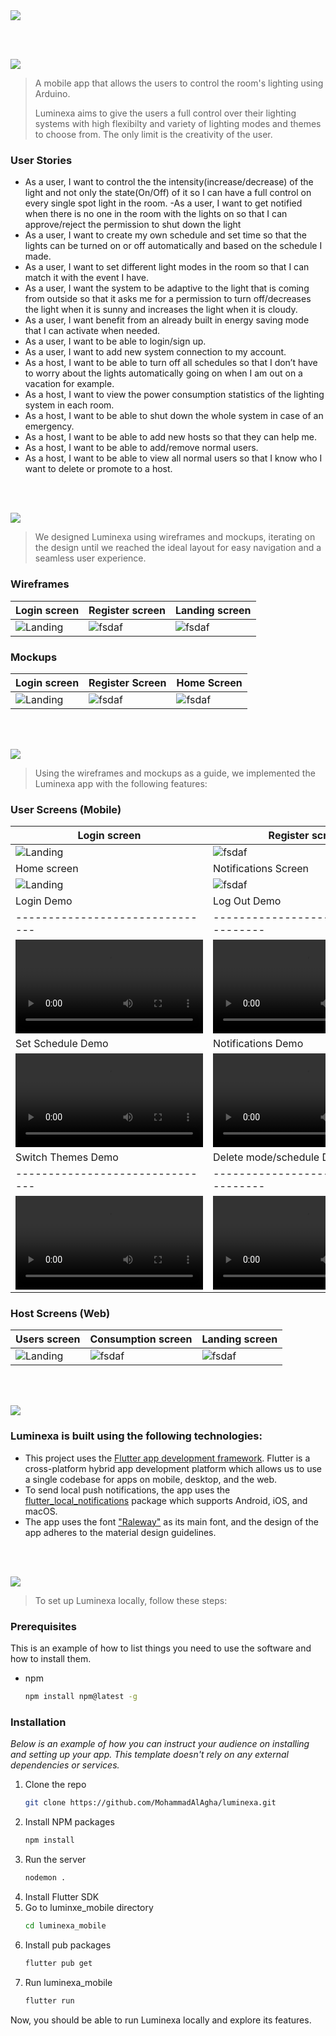 <img src="./readme/title1.svg"/>

<br><br>

<!-- project philosophy -->
<img src="./readme/title2.svg"/>

> A mobile app that allows the users to control the room's lighting using Arduino.
>
> Luminexa aims to give the users a full control over their lighting systems with high flexibilty and variety of lighting modes and themes to choose from. The only limit is the creativity of the user.

### User Stories

- As a user, I want to control the the intensity(increase/decrease) of the light and not only the state(On/Off) of it so I can have a full control on every single spot light in the room.
  -As a user, I want to get notified when there is no one in the room with the lights on so that I can approve/reject the permission to shut down the light
- As a user, I want to create my own schedule and set time so that the lights can be turned on or off automatically and based on the schedule I made.
- As a user, I want to set different light modes in the room so that I can match it with the event I have.
- As a user, I want the system to be adaptive to the light that is coming from outside so that it asks me for a permission to turn off/decreases the light when it is sunny and increases the light when it is cloudy.
- As a user, I want benefit from an already built in energy saving mode that I can activate when needed.
- As a user, I want to be able to login/sign up.
- As a user, I want to add new system connection to my account.
- As a host, I want to be able to turn off all schedules so that I don’t have to worry about the lights automatically going on when I am out on a vacation for example.
- As a host, I want to view the power consumption statistics of the lighting system in each room.
- As a host, I want to be able to shut down the whole system in case of an emergency.
- As a host, I want to be able to add new hosts so that they can help me.
- As a host, I want to be able to add/remove normal users.
- As a host, I want to be able to view all normal users so that I know who I want to delete or promote to a host.

<br><br>

<!-- Prototyping -->
<img src="./readme/title3.svg"/>

> We designed Luminexa using wireframes and mockups, iterating on the design until we reached the ideal layout for easy navigation and a seamless user experience.

### Wireframes

| Login screen                          | Register screen                     | Landing screen                    |
| ------------------------------------- | ----------------------------------- | --------------------------------- |
| ![Landing](./readme/SignIn_figma.png) | ![fsdaf](./readme/SignUp_Figma.png) | ![fsdaf](./readme/Home_Figma.png) |

### Mockups

| Login screen                                | Register Screen                           | Home Screen                             |
| ------------------------------------------- | ----------------------------------------- | --------------------------------------- |
| ![Landing](./readme/SignIn_figmaMockUp.png) | ![fsdaf](./readme/SignUp_FigmaMockUp.png) | ![fsdaf](./readme/Home_figmaMockUp.png) |

<br><br>

<!-- Implementation -->
<img src="./readme/title4.svg"/>

> Using the wireframes and mockups as a guide, we implemented the Luminexa app with the following features:

### User Screens (Mobile)

| Login screen                         | Register screen                      | Landing                        |
| ------------------------------------ | ------------------------------------ | ------------------------------ |
| ![Landing](./readme/Login.jpg)       | ![fsdaf](./readme/SignUp.jpg)        | ![fsdaf](./readme/home.jpg)    |
| Home screen                          | Notifications Screen                 | Weather Screen                 |
| ![Landing](./readme/System.jpg)      | ![fsdaf](./readme/Notifications.jpg) | ![fsdaf](./readme/Weather.jpg) |
| Login Demo                           | Log Out Demo                         | Set Mode Demo                  |
| -------------------------------      | ------------------------------------ | ------------------------------ |
| ![Landing](./readme/LogIn.mp4)       | ![fsdaf](./readme/LogOut.mp4)        | ![fsdaf](./readme/SetMode.mp4) |
| Set Schedule Demo                    | Notifications Demo                   | Edit Led Demo                  |
| ![Landing](./readme/SetSchedule.mp4) | ![fsdaf](./readme/Notification.mp4)  | ![fsdaf](./readme/EditLed.mp4) |
| Switch Themes Demo                   | Delete mode/schedule Demo            |
| -------------------------------      | ------------------------------------ |
| ![Landing](./readme/Theme.mp4)       | ![fsdaf](./readme/Delete.mp4)        |

### Host Screens (Web)

| Users screen                   | Consumption screen           | Landing screen                    |
| ------------------------------ | ---------------------------- | --------------------------------- |
| ![Landing](./readme/Users.jpg) | ![fsdaf](./readme/Graph.jpg) | ![fsdaf](./readme/SystemHost.jpg) |

<br><br>

<!-- Tech stack -->
<img src="./readme/title5.svg"/>

### Luminexa is built using the following technologies:

- This project uses the [Flutter app development framework](https://flutter.dev/). Flutter is a cross-platform hybrid app development platform which allows us to use a single codebase for apps on mobile, desktop, and the web.
- To send local push notifications, the app uses the [flutter_local_notifications](https://pub.dev/packages/flutter_local_notifications) package which supports Android, iOS, and macOS.
- The app uses the font ["Raleway"](https://fonts.google.com/specimen/Work+Sans) as its main font, and the design of the app adheres to the material design guidelines.

<br><br>

<!-- How to run -->
<img src="./readme/title6.svg"/>

> To set up Luminexa locally, follow these steps:

### Prerequisites

This is an example of how to list things you need to use the software and how to install them.

- npm
  ```sh
  npm install npm@latest -g
  ```

### Installation

_Below is an example of how you can instruct your audience on installing and setting up your app. This template doesn't rely on any external dependencies or services._

1. Clone the repo
   ```sh
   git clone https://github.com/MohammadAlAgha/luminexa.git
   ```
2. Install NPM packages
   ```sh
   npm install
   ```
3. Run the server
   ```sh
   nodemon .
   ```
4. Install Flutter SDK
5. Go to luminxe_mobile directory
   ```sh
   cd luminexa_mobile
   ```
6. Install pub packages
   ```sh
   flutter pub get
   ```
7. Run luminexa_mobile
   ```sh
   flutter run
   ```

Now, you should be able to run Luminexa locally and explore its features.
